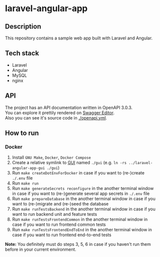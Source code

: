 # laravel-angular-app

## Description

This repository contains a sample web app built with Laravel and Angular.

## Tech stack

* Laravel
* Angular
* MySQL
* nginx

## API

The project has an API documentation written in OpenAPI 3.0.3.\
You can explore it prettily rendered on
[Swagger Editor](https://editor.swagger.io/?url=https://raw.githubusercontent.com/hu553in/laravel-angular-app/master/openapi.yml).\
Also you can see it's source code in [./openapi.yml](./openapi.yml).

## How to run

### Docker

1. Install `GNU Make`, `Docker`, `Docker Compose`
2. Create a relative symlink to [GUI](https://github.com/hu553in/laravel-angular-app-gui)
named `./gui` (e.g. `ln -rs ../laravel-angular-app-gui ./gui`)
3. Run `make createDotEnvForDocker` in case if you want to (re-)create `./.env` file
4. Run `make run`
5. Run `make generateSecrets reconfigure` in the another terminal window in case if
you want to (re-)generate several app secrets in `./.env` file
7. Run `make prepareDatabase` in the another terminal window in case if you want to
(re-)migrate and (re-)seed the database
8. Run `make runTestsBackend` in the another terminal window in case if you want to
run backend unit and feature tests
9. Run `make runTestsFrontendCommon` in the another terminal window in case if you want
to run frontend common tests
10. Run `make runTestsFrontendEndToEnd` in the another terminal window in case if you
want to run frontend end-to-end tests

**Note:** You definitely must do steps 3, 5, 6 in case if you haven't run them before in your current environment.
